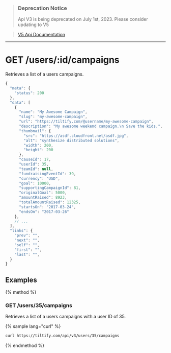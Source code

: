 >### Deprecation Notice
>Api V3 is being deprecated on July 1st, 2023. Please consider updating to V5

>[V5 Api Documentation](https://v5api.tiltify.com/api/public)

-----

# GET /users/:id/campaigns

Retrieves a list of a users campaigns.

```js
{
  "meta": {
    "status": 200
  },
  "data": [
    {
      "name": "My Awesome Campaign",
      "slug": "my-awesome-campaign",
      "url": "https://tiltify.com/@username/my-awesome-campaign",
      "description": "My awesome weekend campaign.\n Save the kids.",
      "thumbnail": {
        "src": "https://asdf.cloudfront.net/asdf.jpg",
        "alt": "synthesize distributed solutions",
        "width": 200,
        "height": 200
      },
      "causeId": 17,
      "userId": 35,
      "teamId": null,
      "fundraisingEventId": 39,
      "currency": "USD",
      "goal": 10000,
      "supportingCampaignId": 81,
      "originalGoal": 5000,
      "amountRaised": 8923,
      "totalAmountRaised": 12325,
      "startsOn": "2017-03-24",
      "endsOn": "2017-03-26"
    },
    // ...
  ],
  "links": {
    "prev": "",
    "next": "",
    "self": "",
    "first": "",
    "last": "",
  }
}
```

## Examples

{% method %}
### GET /users/35/campaigns
Retrieves a list of a users campaigns with a user ID of 35.

{% sample lang="curl" %}
```bash
curl https://tiltify.com/api/v3/users/35/campaigns
```

{% endmethod %}
